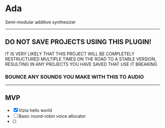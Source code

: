 # Ada
Semi-modular additive synthesizer

---
## DO NOT SAVE PROJECTS USING THIS PLUGIN!
IT IS VERY LIKELY THAT THIS PROJECT WILL BE COMPLETELY RESTRUCTURED MULTIPLE TIMES ON THE ROAD TO A STABLE VERSION, RESULTING IN ANY PROJECTS YOU HAVE SAVED THAT USE IT BREAKING
### BOUNCE ANY SOUNDS YOU MAKE WITH THIS TO AUDIO
---

## MVP
- [x] Vizia hello world
- [ ] Basic round-robin voice allocator
- [ ] 